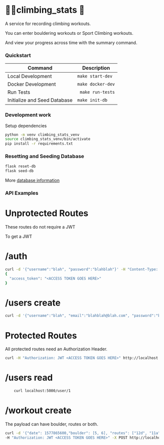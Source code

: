 # 🧗‍♀️climbing_stats 🧗

A service for recording climbing workouts.

You can enter bouldering workouts or Sport Climbing workouts.

And view your progress across time with the summary command.

### Quickstart


| Command       | Description   |
| ------------- |-------------|
| Local Development | ```make start-dev```| 
| Docker Development | ```make docker-dev``` |
| Run Tests | ``` make run-tests``` |   
| Initialize and Seed Database | ``` make init-db ``` |   

### Development work

Setup dependencies

```bash
python -m venv climbing_stats_venv
source climbing_stats_venv/bin/activate
pip install -r requirements.txt
```

### Resetting and Seeding Database

```bash
flask reset-db 
flask seed-db
```

More [database information](db/README.md)

### API Examples

# Unprotected Routes

These routes do not require a JWT

To get a JWT

# /auth

```bash
curl -d '{"username":"blah", "password":"blahblah"}' -H "Content-Type: application/json" -X POST http://localhost:5000/auth
{
  "access_token": "<ACCESS TOKEN GOES HERE>"
}
```

# /users create

```bash
curl -d '{"username":"blah", "email":"blahblah@blah.com", "password":"blahblah"}' -H "Content-Type: application/json" -X POST http://localhost:5000/users
```
# Protected Routes

All protected routes need an Authorization Header.

```bash
curl -H "Authorization: JWT <ACCESS TOKEN GOES HERE>" http://localhost:5000/user/1/workout/2
```

# /users read

```bash
    curl localhost:5000/user/1
```
# /workout create

The payload can have boulder, routes or both.

```bash
curl -d '{"date": 1577865600,"boulder": [5, 6], "routes": ["12d", "11a", "12c", "12c", "11c"]}' -H "Content-Type: application/json"
-H "Authorization: JWT <ACCESS TOKEN GOES HERE>" -X POST http://localhost:5000/user/blah/workouts
```

